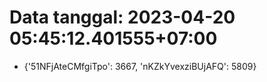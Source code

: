# Data tanggal: 2023-04-20 05:45:12.401555+07:00

* {'51NFjAteCMfgiTpo': 3667, 'nKZkYvexziBUjAFQ': 5809}
